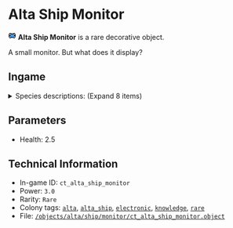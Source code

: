 # Alta Ship Monitor

<img src="https://raw.githubusercontent.com/Ceterai/Enternia/main/objects/alta/ship/monitor/icon.png" alt="Alta Ship Monitor icon" loading="lazy" height=16px width="auto" /> **Alta Ship Monitor** is a rare decorative object.

A small monitor. But what does it display?

## Ingame

<details><summary>Species descriptions: (Expand 8 items)</summary>

- Alta: A small monitor that only accepts encrypted connections. Airtight so can work in any environment.
- Apex: I can't read this.
- Avian: It's impossible to make out the text on this screen.
- Floran: Floran doesn't know what thisss screen says.
- Glitch: Frustrated. I cannot make out what is written on this monitor.
- Human: This monitor doesn't have the greatest picture quality.
- Hylotl: The information displayed here is difficult to make out.
- Novakid: Hard to see what's written on here. Hope it ain't somethin' important.

</details>

## Parameters

- Health: 2.5

## Technical Information

- In-game ID: `ct_alta_ship_monitor`
- Power: `3.0`
- Rarity: `Rare`
- Colony tags: [`alta`](https://ceterai.github.io/MyEnternia/Wiki/Tags/Alta), [`alta_ship`](https://ceterai.github.io/MyEnternia/Wiki/Tags/AltaShip), [`electronic`](https://ceterai.github.io/MyEnternia/Wiki/Tags/Electronic), [`knowledge`](https://ceterai.github.io/MyEnternia/Wiki/Tags/Knowledge), [`rare`](https://ceterai.github.io/MyEnternia/Wiki/Tags/Rare)
- File: [`/objects/alta/ship/monitor/ct_alta_ship_monitor.object`](https://github.com/Ceterai/Enternia/blob/main/objects/alta/ship/monitor/ct_alta_ship_monitor.object)
